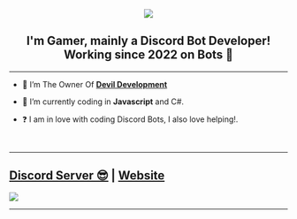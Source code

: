 <div align="center" style"border-radius:15px">
  <img src="https://imgur.com/a/bAnx2xB" style"width: 100%;border-radius:15px">
</div>

## <div align="center">I'm Gamer, mainly a Discord Bot Developer! Working since 2022 on Bots 🚀</div>  
  
***

- 🔭 I’m The Owner Of  [**Devil Development**](https://dsc.gg/devildevelopers)
  

- 🌱 I’m currently coding in **Javascript** and C#.  
  

- ❓  I am in love with coding Discord Bots, I also love helping!.
  
<br/>
  
***

## [Discord Server 😎](https://dsc.gg/devildevelopers) | [Website](https://devildevelopment.tk/)
<a href="https://dsc.gg/devildevelopers"><img src="https://discord.com/api/guilds/943010340130668625/widget.png?style=banner2"></a>

***

